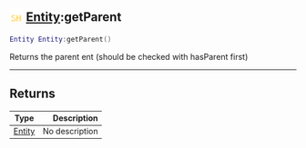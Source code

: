 ## <img src="../../.gitbook/assets/shared.png" width="24" height=24 /> [Entity](https://iaswiki.rawr.dev/readme/entity):getParent

```lua
Entity Entity:getParent()
```

Returns the parent ent (should be checked with hasParent first)

------
## Returns

| Type   | Description |
| ------ | ----------: |
| [Entity](https://iaswiki.rawr.dev/readme/entity) | No description |

